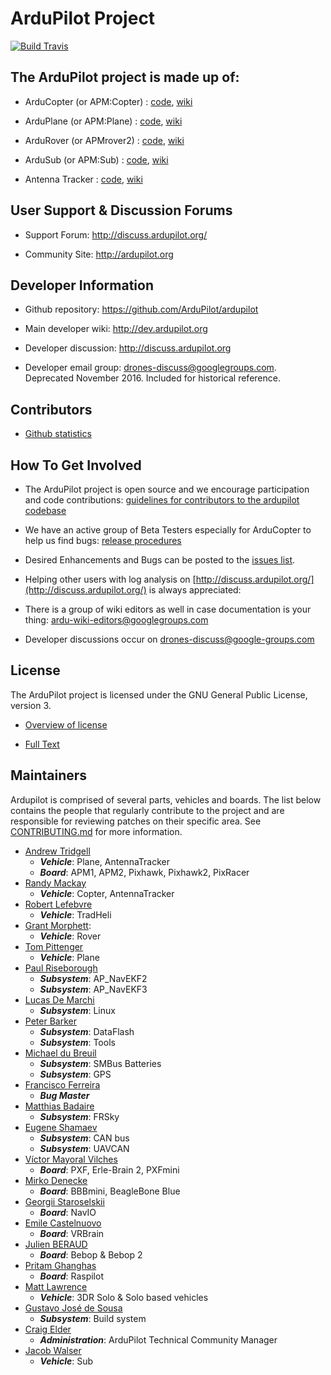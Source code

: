 # ArduPilot Project

[![Build Travis](https://travis-ci.org/nikhil9/ardupilot.svg?branch=ops)](https://travis-ci.org/nikhil9/ardupilot)


## The ArduPilot project is made up of: ##

- ArduCopter (or APM:Copter) : [code](https://github.com/ArduPilot/ardupilot/tree/master/ArduCopter), [wiki](http://ardupilot.org/copter/index.html)

- ArduPlane (or APM:Plane) : [code](https://github.com/ArduPilot/ardupilot/tree/master/ArduPlane), [wiki](http://ardupilot.org/plane/index.html)

- ArduRover (or APMrover2) : [code](https://github.com/ArduPilot/ardupilot/tree/master/APMrover2), [wiki](http://ardupilot.org/rover/index.html)

- ArduSub (or APM:Sub) : [code](https://github.com/ArduPilot/ardupilot/tree/master/ArduSub), [wiki](http://ardusub.com/)

- Antenna Tracker : [code](https://github.com/ArduPilot/ardupilot/tree/master/AntennaTracker), [wiki](http://ardupilot.org/antennatracker/index.html)

## User Support & Discussion Forums ##

- Support Forum: <http://discuss.ardupilot.org/>

- Community Site: <http://ardupilot.org>

## Developer Information ##

- Github repository: <https://github.com/ArduPilot/ardupilot>

- Main developer wiki: <http://dev.ardupilot.org>

- Developer discussion: <http://discuss.ardupilot.org>

- Developer email group: drones-discuss@googlegroups.com. Deprecated November 2016. Included for historical reference.

## Contributors ##

- [Github statistics](https://github.com/ArduPilot/ardupilot/graphs/contributors)

## How To Get Involved ##

- The ArduPilot project is open source and we encourage participation and code contributions: [guidelines for contributors to the ardupilot codebase](http://dev.ardupilot.org/wiki/guidelines-for-contributors-to-the-apm-codebase)

- We have an active group of Beta Testers especially for ArduCopter to help us find bugs: [release procedures](http://dev.ardupilot.org/wiki/release-procedures)

- Desired Enhancements and Bugs can be posted to the [issues list](https://github.com/ArduPilot/ardupilot/issues).

- Helping other users with log analysis on [http://discuss.ardupilot.org/](http://discuss.ardupilot.org/) is always appreciated:

- There is a group of wiki editors as well in case documentation is your thing: <ardu-wiki-editors@googlegroups.com>

- Developer discussions occur on <drones-discuss@google-groups.com>

## License ##

The ArduPilot project is licensed under the GNU General Public
License, version 3.

- [Overview of license](http://dev.ardupilot.com/wiki/license-gplv3)

- [Full Text](https://github.com/ArduPilot/ardupilot/blob/master/COPYING.txt)

## Maintainers ##

Ardupilot is comprised of several parts, vehicles and boards. The list below
contains the people that regularly contribute to the project and are responsible
for reviewing patches on their specific area. See [CONTRIBUTING.md](.github/CONTRIBUTING.md) for more information.

- [Andrew Tridgell](https://github.com/tridge)
  - ***Vehicle***: Plane, AntennaTracker
  - ***Board***: APM1, APM2, Pixhawk, Pixhawk2, PixRacer
- [Randy Mackay](https://github.com/rmackay9)
  - ***Vehicle***: Copter, AntennaTracker
- [Robert Lefebvre](https://github.com/R-Lefebvre)
  - ***Vehicle***: TradHeli
- [Grant Morphett](https://github.com/gmorph):
  - ***Vehicle***: Rover
- [Tom Pittenger](https://github.com/magicrub)
  - ***Vehicle***: Plane
- [Paul Riseborough](https://github.com/priseborough)
  - ***Subsystem***: AP_NavEKF2
  - ***Subsystem***: AP_NavEKF3
- [Lucas De Marchi](https://github.com/lucasdemarchi)
  - ***Subsystem***: Linux
- [Peter Barker](https://github.com/peterbarker)
  - ***Subsystem***: DataFlash
  - ***Subsystem***: Tools
- [Michael du Breuil](https://github.com/WickedShell)
  - ***Subsystem***: SMBus Batteries
  - ***Subsystem***: GPS
- [Francisco Ferreira](https://github.com/oxinarf)
  - ***Bug Master***
- [Matthias Badaire](https://github.com/badzz)
  - ***Subsystem***: FRSky
- [Eugene Shamaev](https://github.com/EShamaev)
  - ***Subsystem***: CAN bus
  - ***Subsystem***: UAVCAN
- [Víctor Mayoral Vilches](https://github.com/vmayoral)
  - ***Board***: PXF, Erle-Brain 2, PXFmini
- [Mirko Denecke](https://github.com/mirkix)
  - ***Board***: BBBmini, BeagleBone Blue
- [Georgii Staroselskii](https://github.com/staroselskii)
  - ***Board***: NavIO
- [Emile Castelnuovo](https://github.com/emilecastelnuovo)
  - ***Board***: VRBrain
- [Julien BERAUD](https://github.com/jberaud)
  - ***Board***: Bebop & Bebop 2
- [Pritam Ghanghas](https://github.com/pritamghanghas)
  - ***Board***: Raspilot
- [Matt Lawrence](https://github.com/Pedals2Paddles)
  - ***Vehicle***: 3DR Solo & Solo based vehicles
- [Gustavo José de Sousa](https://github.com/guludo)
  - ***Subsystem***: Build system
- [Craig Elder](https://github.com/CraigElder)
  - ***Administration***: ArduPilot Technical Community Manager
- [Jacob Walser](https://github.com/jaxxzer)
  - ***Vehicle***: Sub

